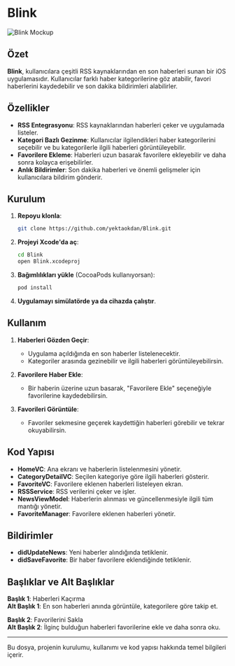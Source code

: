 # Blink
![Blink Mockup](https://github.com/yektaokdan/Blink/blob/main/image_for_readme/mockup.png?raw=true)

## Özet

**Blink**, kullanıcılara çeşitli RSS kaynaklarından en son haberleri sunan bir iOS uygulamasıdır. Kullanıcılar farklı haber kategorilerine göz atabilir, favori haberlerini kaydedebilir ve son dakika bildirimleri alabilirler.

## Özellikler

- **RSS Entegrasyonu**: RSS kaynaklarından haberleri çeker ve uygulamada listeler.
- **Kategori Bazlı Gezinme**: Kullanıcılar ilgilendikleri haber kategorilerini seçebilir ve bu kategorilerle ilgili haberleri görüntüleyebilir.
- **Favorilere Ekleme**: Haberleri uzun basarak favorilere ekleyebilir ve daha sonra kolayca erişebilirler.
- **Anlık Bildirimler**: Son dakika haberleri ve önemli gelişmeler için kullanıcılara bildirim gönderir.

## Kurulum

1. **Repoyu klonla**:
    ```sh
    git clone https://github.com/yektaokdan/Blink.git
    ```
2. **Projeyi Xcode'da aç**:
    ```sh
    cd Blink
    open Blink.xcodeproj
    ```
3. **Bağımlılıkları yükle** (CocoaPods kullanıyorsan):
    ```sh
    pod install
    ```
4. **Uygulamayı simülatörde ya da cihazda çalıştır**.

## Kullanım

1. **Haberleri Gözden Geçir**:
   - Uygulama açıldığında en son haberler listelenecektir.
   - Kategoriler arasında gezinebilir ve ilgili haberleri görüntüleyebilirsin.

2. **Favorilere Haber Ekle**:
   - Bir haberin üzerine uzun basarak, "Favorilere Ekle" seçeneğiyle favorilerine kaydedebilirsin.

3. **Favorileri Görüntüle**:
   - Favoriler sekmesine geçerek kaydettiğin haberleri görebilir ve tekrar okuyabilirsin.

## Kod Yapısı

- **HomeVC**: Ana ekranı ve haberlerin listelenmesini yönetir.
- **CategoryDetailVC**: Seçilen kategoriye göre ilgili haberleri gösterir.
- **FavoriteVC**: Favorilere eklenen haberleri listeleyen ekran.
- **RSSService**: RSS verilerini çeker ve işler.
- **NewsViewModel**: Haberlerin alınması ve güncellenmesiyle ilgili tüm mantığı yönetir.
- **FavoriteManager**: Favorilere eklenen haberleri yönetir.

## Bildirimler

- **didUpdateNews**: Yeni haberler alındığında tetiklenir.
- **didSaveFavorite**: Bir haber favorilere eklendiğinde tetiklenir.

## Başlıklar ve Alt Başlıklar

**Başlık 1**: Haberleri Kaçırma  
**Alt Başlık 1**: En son haberleri anında görüntüle, kategorilere göre takip et.

**Başlık 2**: Favorilerini Sakla  
**Alt Başlık 2**: İlginç bulduğun haberleri favorilerine ekle ve daha sonra oku.

---

Bu dosya, projenin kurulumu, kullanımı ve kod yapısı hakkında temel bilgileri içerir.
